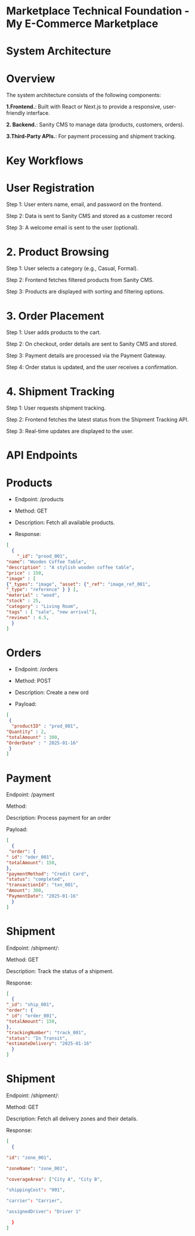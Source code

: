 # Marketplace Technical Foundation - My E-Commerce Marketplace
# System Architecture 
# Overview
The system architecture consists of the following components:

**1.Frontend.**: Built with React or Next.js to provide a responsive, user-friendly interface.

**2. Backend.**: Sanity CMS to manage data (products, customers, orders).

**3.Third-Party APIs.**: For payment processing and shipment tracking. 





# Key Workflows

# User Registration

Step 1: User enters name, email, and password on the frontend.

Step 2: Data is sent to Sanity CMS and stored as a customer record

Step 3: A welcome email is sent to the user (optional).

# 2. Product Browsing

Step 1: User selects a category (e.g., Casual, Formal).

Step 2: Frontend fetches filtered products from Sanity CMS.

Step 3: Products are displayed with sorting and filtering options.

# 3. Order Placement

Step 1: User adds products to the cart.

Step 2: On checkout, order details are sent to Sanity CMS and stored.

Step 3: Payment details are processed via the Payment Gateway.

Step 4: Order status is updated, and the user receives a confirmation.

# 4. Shipment Tracking

Step 1: User requests shipment tracking.

Step 2: Frontend fetches the latest status from the Shipment Tracking API.

Step 3: Real-time updates are displayed to the user.

# API Endpoints

# Products

- Endpoint: /products

- Method: GET

- Description: Fetch all available products.

- Response:



```json
[
  {
    "_id": "prood_001",
"name": "Wooden Coffee Table",
"description" : "A stylish wooden coffee table",
"price" : 150,
"image" : [
{"_types": "image", "asset": {"_ref": "image_ref_001",
"_type": "reference" } } ],
"material" : "wood",
"stock" : 25,
"category" : "Living Room",
"tags" : [ "sale", "new arrival"],
"reviews" : 4.5,
  }
]
```


# Orders

- Endpoint: /orders

- Method: POST

- Description: Create a new ord

- Payload:

 ```json
[
  {
   "productID" : "prod_001",
"Quantity" : 2,
"totalAmount" : 300,
"OrderDate" : " 2025-01-16"
  }
]
```

# Payment

Endpoint: /payment

Method: 
 
Description: Process payment for an order

Payload:

```json
[
  {
 "order": {
" id": "oder_001",
"totalAmount": 150,
},
"paymentMethod": "Credit Card",
"status": "completed",
"transactionId": "txn_001",
"Amount": 300,
"PaymentDate": "2025-01-16"
  }
]
```

# Shipment


Endpoint: /shipment/:

Method: GET

Description: Track the status of a shipment.

Response:

```json
[
  {
"_id": "ship_001",
"order": {
" id": "order_001",
"totalAmount": 150,
},
"trackingNumber": "track_001",
"status": "In Transit",
"estimateDelivery": "2025-01-16"
  }
]
```

# Shipment


Endpoint: /shipment/:

Method: GET

Description: Fetch all delivery zones and their details.

Response:

```json
[
  {

"id": "zone_001",

"zoneName": "zone_001",

"coverageArea": ["City A", "City B",

"shippingCost": "001",

"carrier": "Carrier",

"assignedDriver": "Driver 1"

  }
]
```




  

  

